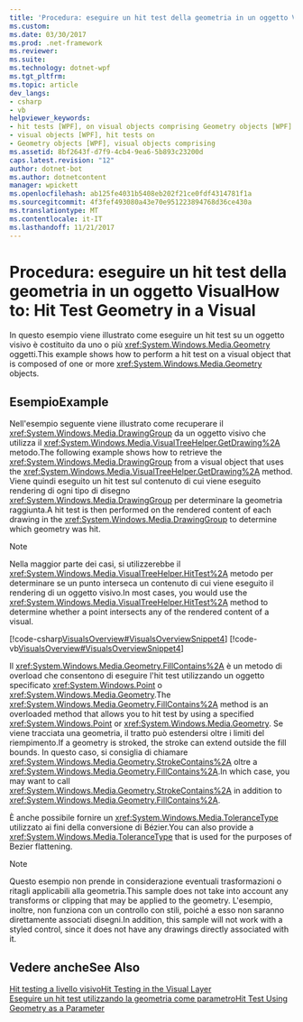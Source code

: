 ```yaml
---
title: 'Procedura: eseguire un hit test della geometria in un oggetto Visual'
ms.custom: 
ms.date: 03/30/2017
ms.prod: .net-framework
ms.reviewer: 
ms.suite: 
ms.technology: dotnet-wpf
ms.tgt_pltfrm: 
ms.topic: article
dev_langs:
- csharp
- vb
helpviewer_keywords:
- hit tests [WPF], on visual objects comprising Geometry objects [WPF]
- visual objects [WPF], hit tests on
- Geometry objects [WPF], visual objects comprising
ms.assetid: 8bf2643f-d7f9-4cb4-9ea6-5b893c23200d
caps.latest.revision: "12"
author: dotnet-bot
ms.author: dotnetcontent
manager: wpickett
ms.openlocfilehash: ab125fe4031b5408eb202f21ce0fdf4314781f1a
ms.sourcegitcommit: 4f3fef493080a43e70e951223894768d36ce430a
ms.translationtype: MT
ms.contentlocale: it-IT
ms.lasthandoff: 11/21/2017
---
```

# <a name="how-to-hit-test-geometry-in-a-visual"></a><span data-ttu-id="4f692-102">Procedura: eseguire un hit test della geometria in un oggetto Visual</span><span class="sxs-lookup"><span data-stu-id="4f692-102">How to: Hit Test Geometry in a Visual</span></span>
<span data-ttu-id="4f692-103">In questo esempio viene illustrato come eseguire un hit test su un oggetto visivo è costituito da uno o più <xref:System.Windows.Media.Geometry> oggetti.</span><span class="sxs-lookup"><span data-stu-id="4f692-103">This example shows how to perform a hit test on a visual object that is composed of one or more <xref:System.Windows.Media.Geometry> objects.</span></span>  
  
## <a name="example"></a><span data-ttu-id="4f692-104">Esempio</span><span class="sxs-lookup"><span data-stu-id="4f692-104">Example</span></span>  
 <span data-ttu-id="4f692-105">Nell'esempio seguente viene illustrato come recuperare il <xref:System.Windows.Media.DrawingGroup> da un oggetto visivo che utilizza il <xref:System.Windows.Media.VisualTreeHelper.GetDrawing%2A> metodo.</span><span class="sxs-lookup"><span data-stu-id="4f692-105">The following example shows how to retrieve the <xref:System.Windows.Media.DrawingGroup> from a visual object that uses the <xref:System.Windows.Media.VisualTreeHelper.GetDrawing%2A> method.</span></span> <span data-ttu-id="4f692-106">Viene quindi eseguito un hit test sul contenuto di cui viene eseguito rendering di ogni tipo di disegno <xref:System.Windows.Media.DrawingGroup> per determinare la geometria raggiunta.</span><span class="sxs-lookup"><span data-stu-id="4f692-106">A hit test is then performed on the rendered content of each drawing in the <xref:System.Windows.Media.DrawingGroup> to determine which geometry was hit.</span></span>  
  
> [!NOTE]
>  <span data-ttu-id="4f692-107">Nella maggior parte dei casi, si utilizzerebbe il <xref:System.Windows.Media.VisualTreeHelper.HitTest%2A> metodo per determinare se un punto interseca un contenuto di cui viene eseguito il rendering di un oggetto visivo.</span><span class="sxs-lookup"><span data-stu-id="4f692-107">In most cases, you would use the <xref:System.Windows.Media.VisualTreeHelper.HitTest%2A> method to determine whether a point intersects any of the rendered content of a visual.</span></span>  
  
 [!code-csharp[VisualsOverview#VisualsOverviewSnippet4](../../../../samples/snippets/csharp/VS_Snippets_Wpf/VisualsOverview/CSharp/Window1.xaml.cs#visualsoverviewsnippet4)]
 [!code-vb[VisualsOverview#VisualsOverviewSnippet4](../../../../samples/snippets/visualbasic/VS_Snippets_Wpf/VisualsOverview/visualbasic/window1.xaml.vb#visualsoverviewsnippet4)]  
  
 <span data-ttu-id="4f692-108">Il <xref:System.Windows.Media.Geometry.FillContains%2A> è un metodo di overload che consentono di eseguire l'hit test utilizzando un oggetto specificato <xref:System.Windows.Point> o <xref:System.Windows.Media.Geometry>.</span><span class="sxs-lookup"><span data-stu-id="4f692-108">The <xref:System.Windows.Media.Geometry.FillContains%2A> method is an overloaded method that allows you to hit test by using a specified <xref:System.Windows.Point> or <xref:System.Windows.Media.Geometry>.</span></span> <span data-ttu-id="4f692-109">Se viene tracciata una geometria, il tratto può estendersi oltre i limiti del riempimento.</span><span class="sxs-lookup"><span data-stu-id="4f692-109">If a geometry is stroked, the stroke can extend outside the fill bounds.</span></span> <span data-ttu-id="4f692-110">In questo caso, si consiglia di chiamare <xref:System.Windows.Media.Geometry.StrokeContains%2A> oltre a <xref:System.Windows.Media.Geometry.FillContains%2A>.</span><span class="sxs-lookup"><span data-stu-id="4f692-110">In which case, you may want to call <xref:System.Windows.Media.Geometry.StrokeContains%2A> in addition to <xref:System.Windows.Media.Geometry.FillContains%2A>.</span></span>  
  
 <span data-ttu-id="4f692-111">È anche possibile fornire un <xref:System.Windows.Media.ToleranceType> utilizzato ai fini della conversione di Bézier.</span><span class="sxs-lookup"><span data-stu-id="4f692-111">You can also provide a <xref:System.Windows.Media.ToleranceType> that is used for the purposes of Bezier flattening.</span></span>  
  
> [!NOTE]
>  <span data-ttu-id="4f692-112">Questo esempio non prende in considerazione eventuali trasformazioni o ritagli applicabili alla geometria.</span><span class="sxs-lookup"><span data-stu-id="4f692-112">This sample does not take into account any transforms or clipping that may be applied to the geometry.</span></span> <span data-ttu-id="4f692-113">L'esempio, inoltre, non funziona con un controllo con stili, poiché a esso non saranno direttamente associati disegni.</span><span class="sxs-lookup"><span data-stu-id="4f692-113">In addition, this sample will not work with a styled control, since it does not have any drawings directly associated with it.</span></span>  
  
## <a name="see-also"></a><span data-ttu-id="4f692-114">Vedere anche</span><span class="sxs-lookup"><span data-stu-id="4f692-114">See Also</span></span>  
 [<span data-ttu-id="4f692-115">Hit testing a livello visivo</span><span class="sxs-lookup"><span data-stu-id="4f692-115">Hit Testing in the Visual Layer</span></span>](../../../../docs/framework/wpf/graphics-multimedia/hit-testing-in-the-visual-layer.md)  
 [<span data-ttu-id="4f692-116">Eseguire un hit test utilizzando la geometria come parametro</span><span class="sxs-lookup"><span data-stu-id="4f692-116">Hit Test Using Geometry as a Parameter</span></span>](../../../../docs/framework/wpf/graphics-multimedia/how-to-hit-test-using-geometry-as-a-parameter.md)
